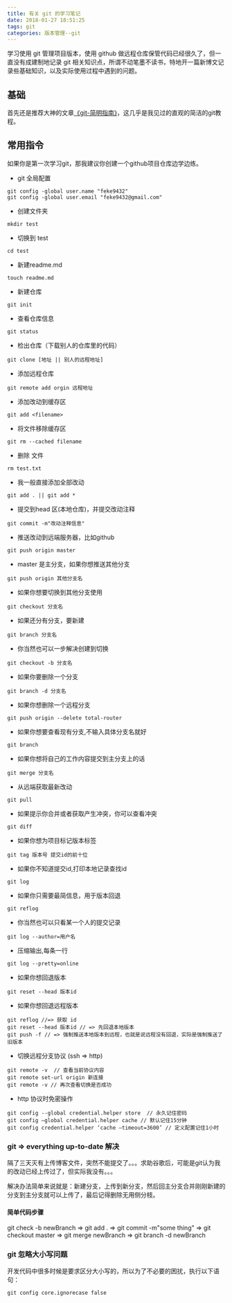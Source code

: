 ```yaml
---
title: 有关 git 的学习笔记
date: 2018-01-27 18:51:25
tags: git
categories: 版本管理--git
---
```


学习使用 git 管理项目版本，使用 github 做远程仓库保管代码已经很久了，但一直没有成建制地记录 git 相关知识点，所谓不动笔墨不读书，特地开一篇新博文记录些基础知识，以及实际使用过程中遇到的问题。
<!-- more -->
## 基础

首先还是推荐大神的文章[《git-简明指南》](http://rogerdudler.github.io/git-guide/index.zh.html)，这几乎是我见过的直观的简洁的git教程。

## 常用指令

如果你是第一次学习git，那我建议你创建一个github项目仓库边学边练。

* git 全局配置

```
git config -global user.name "feke9432"
git config -global user.email "feke9432@gmail.com"
```

* 创建文件夹
```
mkdir test
```

* 切换到 test
```
cd test
```

* 新建readme.md
```
touch readme.md
```

* 新建仓库
```
git init
```

* 查看仓库信息
```
git status
```

* 检出仓库（下载别人的仓库里的代码）
```
git clone [地址 || 别人的远程地址]
```

* 添加远程仓库
```
git remote add orgin 远程地址
```

* 添加改动到缓存区
```
git add <filename>
```

* 将文件移除缓存区
```
git rm --cached filename
```

* 删除 文件
```
rm test.txt
```

* 我一般直接添加全部改动
```
git add . || git add *
```

* 提交到head 区(本地仓库)，并提交改动注释
```
git commit -m"改动注释信息"
```

* 推送改动到远端服务器，比如github
```
git push origin master
```

* master 是主分支，如果你想推送其他分支
```
git push origin 其他分支名
```

* 如果你想要切换到其他分支使用
```
git checkout 分支名
```

* 如果还分有分支，要新建
```
git branch 分支名
```

* 你当然也可以一步解决创建到切换
```
git checkout -b 分支名
```

* 如果你要删除一个分支
```
git branch -d 分支名
```

* 如果你想删除一个远程分支
```
git push origin --delete total-router
```

* 如果你想要查看现有分支,不输入具体分支名就好
```
git branch
```

* 如果你想将自己的工作内容提交到主分支上的话
```
git merge 分支名
```

* 从远端获取最新改动
```
git pull
```

* 如果提示你合并或者获取产生冲突，你可以查看冲突
```
git diff
```

* 如果你想为项目标记版本标签
```
git tag 版本号 提交id的前十位
```

* 如果你不知道提交id,打印本地记录查找id
```
git log
```

* 如果你只需要最简信息，用于版本回退
```
git reflog
```

* 你当然也可以只看某一个人的提交记录
```
git log --author=用户名
```

* 压缩输出,每条一行
```
git log --pretty=online
```

* 如果你想回退版本
```
git reset --head 版本id
```

* 如果你想回退远程版本
```
git reflog //=> 获取 id
git reset --head 版本id // => 先回退本地版本
git push -f // => 强制推送本地版本到远程，也就是说远程没有回退，实际是强制推送了旧版本
```

* 切换远程分支协议 (ssh => http)
```
git remote -v  // 查看当前协议内容
git remote set-url origin 新连接
git remote -v // 再次查看切换是否成功
```

* http 协议时免密操作
```
git config --global credential.helper store  // 永久记住密码
git config –global credential.helper cache // 默认记住15分钟
git config credential.helper ‘cache –timeout=3600’ // 定义配置记住1小时
```

### git => everything up-to-date 解决
隔了三天灭有上传博客文件，突然不能提交了。。。求助谷歌后，可能是git认为我的改动已经上传过了，但实际我没有。。。

解决办法简单来说就是：新建分支，上传到新分支，然后回主分支合并刚刚新建的分支到主分支就可以上传了，最后记得删除无用侧分枝。

#### 简单代码步骤
git check -b newBranch => git add . => git commit -m"some thing" => git checkout master => git merge newBranch => git branch -d newBranch

### git 忽略大小写问题

开发代码中很多时候是要求区分大小写的，所以为了不必要的困扰，执行以下语句：

```
git config core.ignorecase false
```